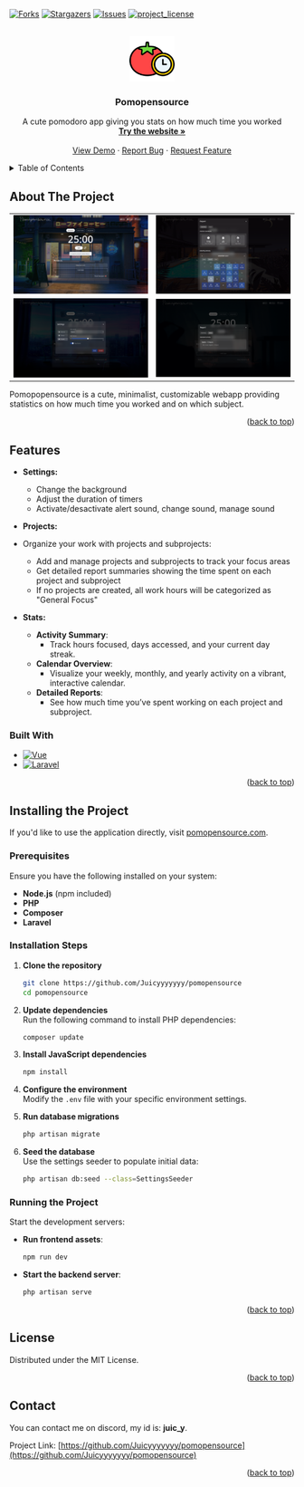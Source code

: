 <!-- Improved compatibility of back to top link: See: https://github.com/othneildrew/Best-README-Template/pull/73 -->
<a id="readme-top"></a>
<!--
*** Thanks for checking out the Best-README-Template. If you have a suggestion
*** that would make this better, please fork the repo and create a pull request
*** or simply open an issue with the tag "enhancement".
*** Don't forget to give the project a star!
*** Thanks again! Now go create something AMAZING! :D
-->



<!-- PROJECT SHIELDS -->
<!--
*** I'm using markdown "reference style" links for readability.
*** Reference links are enclosed in brackets [ ] instead of parentheses ( ).
*** See the bottom of this document for the declaration of the reference variables
*** for contributors-url, forks-url, etc. This is an optional, concise syntax you may use.
*** https://www.markdownguide.org/basic-syntax/#reference-style-links
-->
[![Forks][forks-shield]][forks-url]
[![Stargazers][stars-shield]][stars-url]
[![Issues][issues-shield]][issues-url]
[![project_license][license-shield]][license-url]



<!-- PROJECT LOGO -->
<br />
<div align="center">
  <a href="https://github.com/Juicyyyyyyy/pomopensource">
    <img src="public/images/readme/pomodoro-technique.png" alt="Logo" width="80" height="80">
  </a>

<h3 align="center">Pomopensource</h3>

  <p align="center">
    A cute pomodoro app giving you stats on how much time you worked
    <br />
    <a href="https://pomopensource.com"><strong>Try the website »</strong></a>
    <br />
    <br />
    <a href="https://github.com/Juicyyyyyyy/pomopensource">View Demo</a>
    ·
    <a href="https://github.com/Juicyyyyyyy/pomopensource/issues/new?labels=bug&template=bug-report---.md">Report Bug</a>
    ·
    <a href="https://github.com/Juicyyyyyyy/pomopensource/issues/new?labels=enhancement&template=feature-request---.md">Request Feature</a>
  </p>
</div>

<!-- TABLE OF CONTENTS -->
<details>
  <summary>Table of Contents</summary>
  <ol>
    <li>
      <a href="#about-the-project">About The Project</a>
      <ul>
        <li><a href="#built-with">Built With</a></li>
      </ul>
    </li>
    <li>
      <a href="#getting-started">Getting Started</a>
      <ul>
        <li><a href="#prerequisites">Prerequisites</a></li>
        <li><a href="#installation">Installation</a></li>
      </ul>
    </li>
    <li><a href="#license">License</a></li>
    <li><a href="#contact">Contact</a></li>
  </ol>
</details>

<!-- ABOUT THE PROJECT -->
## About The Project

<table>
  <tr>
    <td align="center" width="50%">
      <a href="pomopensource.com"><img src="/public/images/readme/home.png" alt="Home" width="100%"></a>
    </td>
    <td align="center" width="50%">
      <a href="pomopensource.com"><img src="/public/images/readme/calendar.png" alt="Calendar" width="100%"></a>
    </td>
  </tr>
  <tr>
    <td align="center" width="50%">
      <a href="pomopensource.com"><img src="/public/images/readme/settings.png" alt="Settings" width="100%"></a>
    </td>
    <td align="center" width="50%">
      <a href="pomopensource.com"><img src="/public/images/readme/activity.png" alt="Activity" width="100%"></a>
    </td>
  </tr>
</table>

Pomopopensource is a cute, minimalist, customizable webapp providing statistics on how much time you worked and on which subject. 

<p align="right">(<a href="#readme-top">back to top</a>)</p>

## Features 
- **Settings:**
    - Change the background
    - Adjust the duration of timers
    - Activate/desactivate alert sound, change sound, manage sound

- **Projects:**
- Organize your work with projects and subprojects:
  - Add and manage projects and subprojects to track your focus areas
  - Get detailed report summaries showing the time spent on each project and subproject
  - If no projects are created, all work hours will be categorized as "General Focus"


- **Stats:**
  - **Activity Summary**:
    - Track hours focused, days accessed, and your current day streak.
  - **Calendar Overview**:
    - Visualize your weekly, monthly, and yearly activity on a vibrant, interactive calendar.
  - **Detailed Reports**:
    - See how much time you’ve spent working on each project and subproject.


### Built With

* [![Vue][Vue.js]][Vue-url]
* [![Laravel][Laravel.com]][Laravel-url]

<p align="right">(<a href="#readme-top">back to top</a>)</p>

## Installing the Project

If you'd like to use the application directly, visit [pomopensource.com](https://pomopensource.com).

### Prerequisites

Ensure you have the following installed on your system:

- **Node.js** (npm included)
- **PHP**
- **Composer**
- **Laravel**

### Installation Steps

1. **Clone the repository**  
   ```bash
   git clone https://github.com/Juicyyyyyyy/pomopensource
   cd pomopensource
   ```

2. **Update dependencies**  
   Run the following command to install PHP dependencies:  
   ```bash
   composer update
   ```  

3. **Install JavaScript dependencies**  
   ```bash
   npm install
   ```

4. **Configure the environment**  
   Modify the `.env` file with your specific environment settings.

5. **Run database migrations**  
   ```bash
   php artisan migrate
   ```

6. **Seed the database**  
   Use the settings seeder to populate initial data:  
   ```bash
   php artisan db:seed --class=SettingsSeeder
   ```

### Running the Project

Start the development servers:  
- **Run frontend assets**:  
  ```bash
  npm run dev
  ```
- **Start the backend server**:  
  ```bash
  php artisan serve
  ```

<p align="right">(<a href="#readme-top">back to top</a>)</p>

<!-- LICENSE -->
## License

Distributed under the MIT License.

<p align="right">(<a href="#readme-top">back to top</a>)</p>


<!-- CONTACT -->
## Contact

You can contact me on discord, my id is: **juic_y**.

Project Link: [https://github.com/Juicyyyyyyy/pomopensource](https://github.com/Juicyyyyyyy/pomopensource)

<p align="right">(<a href="#readme-top">back to top</a>)</p>


<!-- MARKDOWN LINKS & IMAGES -->
<!-- https://www.markdownguide.org/basic-syntax/#reference-style-links -->
[contributors-shield]: https://img.shields.io/github/contributors/Juicyyyyyyy/pomopensource.svg?style=for-the-badge
[contributors-url]: https://github.com/Juicyyyyyyy/pomopensource/graphs/contributors
[forks-shield]: https://img.shields.io/github/forks/Juicyyyyyyy/pomopensource.svg?style=for-the-badge
[forks-url]: https://github.com/Juicyyyyyyy/pomopensource/network/members
[stars-shield]: https://img.shields.io/github/stars/Juicyyyyyyy/pomopensource.svg?style=for-the-badge
[stars-url]: https://github.com/Juicyyyyyyy/pomopensource/stargazers
[issues-shield]: https://img.shields.io/github/issues/Juicyyyyyyy/pomopensource.svg?style=for-the-badge
[issues-url]: https://github.com/Juicyyyyyyy/pomopensource/issues
[license-shield]: https://img.shields.io/github/license/Juicyyyyyyy/pomopensource.svg?style=for-the-badge
[license-url]: https://github.com/Juicyyyyyyy/pomopensource/blob/master/LICENSE
[linkedin-shield]: https://img.shields.io/badge/-LinkedIn-black.svg?style=for-the-badge&logo=linkedin&colorB=555
[linkedin-url]: https://linkedin.com/in/linkedin_username
[product-screenshot]: images/screenshot.png
[Next.js]: https://img.shields.io/badge/next.js-000000?style=for-the-badge&logo=nextdotjs&logoColor=white
[Next-url]: https://nextjs.org/
[React.js]: https://img.shields.io/badge/React-20232A?style=for-the-badge&logo=react&logoColor=61DAFB
[React-url]: https://reactjs.org/
[Vue.js]: https://img.shields.io/badge/Vue.js-35495E?style=for-the-badge&logo=vuedotjs&logoColor=4FC08D
[Vue-url]: https://vuejs.org/
[Angular.io]: https://img.shields.io/badge/Angular-DD0031?style=for-the-badge&logo=angular&logoColor=white
[Angular-url]: https://angular.io/
[Svelte.dev]: https://img.shields.io/badge/Svelte-4A4A55?style=for-the-badge&logo=svelte&logoColor=FF3E00
[Svelte-url]: https://svelte.dev/
[Laravel.com]: https://img.shields.io/badge/Laravel-FF2D20?style=for-the-badge&logo=laravel&logoColor=white
[Laravel-url]: https://laravel.com
[Bootstrap.com]: https://img.shields.io/badge/Bootstrap-563D7C?style=for-the-badge&logo=bootstrap&logoColor=white
[Bootstrap-url]: https://getbootstrap.com
[JQuery.com]: https://img.shields.io/badge/jQuery-0769AD?style=for-the-badge&logo=jquery&logoColor=white
[JQuery-url]: https://jquery.com 
